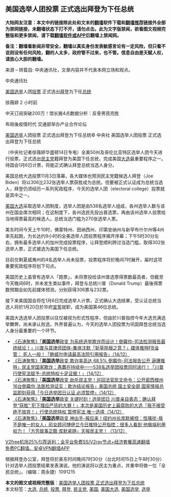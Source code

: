  <h2>美国选举人团投票 正式选出拜登为下任总统</h2> <p class="notice"><b>大陆网友注意：本文中的链接除此处和文末的<a href="https://github.com/bannedbook/fanqiang" >翻墙</a>软件下载和<a href="https://github.com/killgcd/justmysocks/blob/master/README.md">翻墙推荐</a>链接外全部为禁网链接，未翻墙状态下打不开，请勿点击。此为文字版禁闻，欲看图文视频完整版和更多禁闻，请下载<a href="https://github.com/bannedbook/fanqiang">翻墙软件或APP</a>后翻墙上禁闻网。</p><p>备注：翻墙看新闻非常安全，翻墙以真实身份发表敏感言论有一定风险，但只看不说则没有任何风险，翻的人太多，政府管不过来，也不管。信息自由是天赋人权，请放心大胆的翻墙。</b></p>  <div class="entry"> <p>来源 &#8211; 转载自: 中央通讯社，文章内容并不代表本网立场和观点。</p> <p>中央通讯社</p> <p><a href="https://www.bannedbook.org/bnews/tag/%e7%be%8e%e5%9b%bd/" class="st_tag internal_tag" rel="tag" title="标签 美国 下的日志">美国</a><a href="https://www.bannedbook.org/bnews/tag/%e9%80%89%e4%b8%be/" class="st_tag internal_tag" rel="tag" title="标签 选举 下的日志">选举</a>人团<a href="https://www.bannedbook.org/bnews/tag/%E6%8A%95%E7%A5%A8/" class="st_tag internal_tag" rel="tag" title="标签 投票 下的日志">投票</a> 正式选出<a href="https://www.bannedbook.org/bnews/tag/%e6%8b%9c%e7%99%bb/" class="st_tag internal_tag" rel="tag" title="标签 拜登 下的日志">拜登</a>为下任<a href="https://www.bannedbook.org/bnews/tag/%e6%80%bb%e7%bb%9f/" class="st_tag internal_tag" rel="tag" title="标签 总统 下的日志">总统</a></p> <p>  徐薇婷 2 小时前</p> <p>中天订阅突破200万！馆长搬4点数据分析：反骨男孩完胜</p>  <p>布局後疫情时代 交通部举办产业合作论坛</p> <p><a href="https://www.bannedbook.org/bnews/tag/%e7%be%8e%e5%9b%bd%e9%80%89%e4%b8%be/" class="st_tag internal_tag" rel="tag" title="标签 美国选举 下的日志">美国选举</a>人团投票 正式选出拜登为下任总统© 中央社 美国选举人团投票 正式选出拜登为下任总统</p> <p>（中央社记者徐薇婷华盛顿14日专电）全美50州及哥伦比亚特区选举人团今天进行投票，正式选出<a href="https://www.bannedbook.org/bnews/tag/%e6%b0%91%e4%b8%bb%e5%85%9a/" class="st_tag internal_tag" rel="tag" title="标签 民主党 下的日志">民主党</a>籍拜登为美国下任总统，完成美国<a href="https://www.bannedbook.org/bnews/tag/%e5%a4%a7%e9%80%89/" class="st_tag internal_tag" rel="tag" title="标签 大选 下的日志">大选</a>最重要程序之一。待国会1月6日计票，将能正式确认拜登总统当选人身分。</p> <p>美国总统大选投票11月3日落幕，各大媒体也预测民主党籍候选人拜登（Joe Biden）将以306比232张选举人票获胜成为总统。但要被正式认证成为总统当选人，拜登仍须经历一系列宪政程序，今天的选举人团（electoral college）投票就是其中之一。</p> <p><a href="https://www.bannedbook.org/bnews/tag/%e7%be%8e%e5%9b%bd%e5%a4%a7%e9%80%89/" class="st_tag internal_tag" rel="tag" title="标签 美国大选 下的日志">美国大选</a>采取选举人团制度，选举人团是由538名选举人组成，各州选举人数与该州在国会席次相同；在这制度下，各州选民先投出普选票，再由该州选举人投票给当地得票最高的候选人。总统当选门槛为270张选举人票。</p>  <p>美东时间今天上午10时，佛蒙特州、田纳西州、印第安纳州与新罕布什尔州等4州率先起跑，为长达约9小时的全美选举人团投票程序揭开序幕；下午5时30分左右，拥有最多选举人的加州完成投票程序，让拜登顺利跨过当选门槛，取得302张选举人票，正式被选为美国下任总统。</p> <p>目前仅剩夏威夷州的4名选举人尚未投票，投票程序将於晚间7时展开，届时这项重要宪政程序将划下句点。</p> <p>美国历史上虽曾有选举人「跑票」，未将票投给该州普选票得票数最高者，但截至今天晚间6时，并未发生类似事件，拜登与总统川普（Donald Trump）最後得票数预期会如先前媒体预测，分别获得306票与232票。</p> <p>接下来美国国会将在1月6日完成选举人计票，正式确认大选结果，受认证总统当选人将於1月20日於华府<span class='wp_keywordlink'><a href="https://www.bannedbook.org/forum5/topic17.html" title="宣誓与预言" target="_blank">宣誓</a></span>就职，成为美国第46位总统。</p> <p>美国大选选举人团投票以往仅被视为形式性程序，但由於川普指控今年大选充满选举舞弊，尚未承认败选，外界普遍认为，今天的选举人团投票为巩固拜登总统当选人身分最重要的一个环节。</p>  <ul class='op-related-articles' title='相关阅读'> <li><a href='https://www.bannedbook.org/bnews/bannedvideo/20201215/1447871.html' target='_blank'>《石涛聚焦》「<b>美国选举</b>政变 为系统选举欺诈而设计！倒霉你-司法检测报告最终结论！」川普与其律师团体-集体沈默「斩草除根之意？」媒体推特FB油管： 死人一般！「鲍威尔申请最高法院引用报告」（14/12）</a></li> <li><a href='https://www.bannedbook.org/bnews/bannedvideo/20201215/1447771.html' target='_blank'>《石涛聚焦》「<b>美国选举</b>政变 欺诈率高达 68.5% 倒霉你-司法报告公开 逼爆推特」民主党国家欺诈：愚蠢在持续中——538名选举团投票同时进行！「川普行使宪法赋予-总统特权十足证据！」（14/12）</a></li> <li><a href='https://www.bannedbook.org/bnews/bannedvideo/20201215/1447770.html' target='_blank'>《石涛聚焦》「<b>美国选举</b>政变 劫杀民主党！巡回法官凯文命令：公开密西根州16台倒霉你 法医检测证实：欺诈结论报告」美国总统 国土安全部 国家情报总监即刻获得「今日选举团日认证 必须暂停」（14/12）</a></li> <li><a href='https://www.bannedbook.org/bnews/bannedvideo/20201215/1447769.html' target='_blank'>《石涛聚焦》「<b>美国选举</b>政变 关键时刻！选举团日 川普亲自表态：确认拜登“获胜” 犯下理应严惩的大罪！」本次是美国历史上最腐败的大选「我不接受 绝不放弃！」行使总统特权 暂停宪法 唯一选择（14/12）</a></li> <li><a href='https://www.bannedbook.org/bnews/bannedvideo/20201214/1447485.html' target='_blank'>《石涛聚焦》「<b>美国选举</b>政变 神出手-报应来！纽约州长库默被控：性骚扰-我不是唯一的女人」前女顾问博伊兰今日推特公开指控：很多人看到 他极端利用权力！「方芳故事正酣 库默紧随」天报民主党！（13/12）</a></li> </ul> <p class="texttj"> <a href="https://www.bannedbook.org/forum23/topic22702.html" target="_blank">V2free机场25%引荐返利：全平台免费SS/V2ray节点+经济套餐高速翻墙</a><br/> <a href="https://github.com/bannedbook/fanqiang/wiki/%E7%A6%81%E9%97%BB%E7%BD%91%E5%AE%89%E5%8D%93%E7%BF%BB%E5%A2%99%E6%96%B0%E9%97%BBAPP" target="_blank">免费PC翻墙、安卓VPN翻墙APP</a></p><p>根据拜登办公室，拜登将於美东时间晚间7时30分（台北时间15日上午8时30分）针对选举人团投票结果发表演说。他的演说将以民主为重点，并重申将做一位「全民总统」。（编辑：周永捷）1091215</p><a name='sharetosocial'></a>       <div><b>本文的图文或视频完整版</b>：<a href='https://www.bannedbook.org/bnews/taiwannews/20201215/1448050.html'>美国选举人团投票 正式选出拜登为下任总统</a></div>  </div><!--END ENTRY--> <div class="postfooter"> <div>本文标签：<a href="https://www.bannedbook.org/bnews/tag/%e5%a4%a7%e9%80%89/" rel="tag">大选</a>, <a href="https://www.bannedbook.org/bnews/tag/%e6%80%bb%e7%bb%9f/" rel="tag">总统</a>, <a href="https://www.bannedbook.org/bnews/tag/%E6%8A%95%E7%A5%A8/" rel="tag">投票</a>, <a href="https://www.bannedbook.org/bnews/tag/%e6%8b%9c%e7%99%bb/" rel="tag">拜登</a>, <a href="https://www.bannedbook.org/bnews/tag/%e6%b0%91%e4%b8%bb%e5%85%9a/" rel="tag">民主党</a>, <a href="https://www.bannedbook.org/bnews/tag/%e7%be%8e%e5%9b%bd/" rel="tag">美国</a>, <a href="https://www.bannedbook.org/bnews/tag/%e7%be%8e%e5%9b%bd%e5%a4%a7%e9%80%89/" rel="tag">美国大选</a>, <a href="https://www.bannedbook.org/bnews/tag/%e7%be%8e%e5%9b%bd%e9%80%89%e4%b8%be/" rel="tag">美国选举</a>, <a href="https://www.bannedbook.org/bnews/tag/%e9%80%89%e4%b8%be/" rel="tag">选举</a></div>  </div><!--END POSTFOOTER--> 